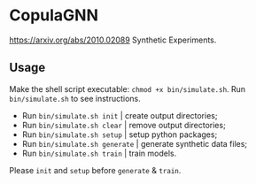 # CopulaGNN
https://arxiv.org/abs/2010.02089
Synthetic Experiments.

## Usage
Make the shell script executable: `chmod +x bin/simulate.sh`.
Run `bin/simulate.sh` to see instructions.
* Run `bin/simulate.sh init` | create output directories;
* Run `bin/simulate.sh clear` | remove output directories;
* Run `bin/simulate.sh setup` | setup python packages;
* Run `bin/simulate.sh generate` | generate synthetic data files;
* Run `bin/simulate.sh train` | train models.

Please `init` and `setup` before `generate` & `train`.
